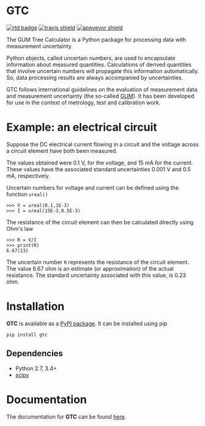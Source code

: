 # GTC

[![rtd badge][]](https://gtc.readthedocs.io/en/latest/)
[![travis shield][]](https://travis-ci.org/MSLNZ/GTC)
[![appveyor shield][]](https://ci.appveyor.com/project/jborbely/gtc/branch/develop)

The GUM Tree Calculator is a Python package for processing data with measurement uncertainty.

Python objects, called uncertain numbers, are used to encapsulate information about measured
quantities. Calculations of derived quantities that involve uncertain numbers will propagate this
information automatically. So, data processing results are always accompanied by uncertainties. 

GTC follows international guidelines on the evaluation of measurement data and measurement
uncertainty (the so-called [GUM]( https://www.bipm.org/utils/common/documents/jcgm/JCGM_100_2008_E.pdf`)). 
It has been developed for use in the context of metrology, test and calibration work.

Example: an electrical circuit
==============================

Suppose the DC electrical current flowing in a circuit and the voltage across a circuit
element have both been measured. 

The values obtained were 0.1 V, for the voltage, and 15 mA for the current. These values have
the associated standard uncertainties 0.001 V and 0.5 mA, respectively. 

Uncertain numbers for voltage and current can be defined using the function `ureal()` 

	>>> V = ureal(0.1,1E-3)
	>>> I = ureal(15E-3,0.5E-3)

The resistance of the circuit element can then be calculated directly using Ohm's law

    >>> R = V/I
    >>> print(R)
    6.67(23)
    
The uncertain number `R` represents the resistance of the circuit element. The value 6.67 ohm
is an estimate (or approximation) of the actual resistance. The standard uncertainty associated
with this value, is 0.23 ohm.

Installation
============

**GTC** is available as a [PyPI package](https://pypi.org/project/GTC/). It can be installed
using pip

```commandline
pip install gtc
```   

Dependencies
------------
* Python 2.7, 3.4+
* [scipy](https://www.scipy.org/)

Documentation
=============

The documentation for **GTC** can be found [here](https://gtc.readthedocs.io/en/latest/).

[rtd badge]: https://readthedocs.org/projects/gtc/badge/
[travis shield]: https://img.shields.io/travis/MSLNZ/GTC/develop.svg?label=Travis-CI
[appveyor shield]: https://img.shields.io/appveyor/ci/jborbely/gtc/develop.svg?label=AppVeyor
